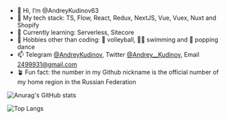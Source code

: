 - 👋 Hi, I’m @AndreyKudinov63
- 🌱 My tech stack: TS, Flow, React, Redux, NextJS, Vue, Vuex, Nuxt and Shopify
- 🔬 Currently learning: Serverless, Sitecore
- 👀 Hobbies other than coding: 🏐 volleyball, 🏊‍♂️ swimming and 🕺 popping dance
- 📫 Telegram [@AndreyKudinov](https://t.me/AndreyKudinov), Twitter [@Andrey__Kudinov](https://twitter.com/Andrey__Kudinov), Email 2499931@gmail.com
- 🪴 Fun fact: the number in my Github nickname is the official number of my home region in the Russian Federation

![Anurag's GitHub stats](https://github-readme-stats.vercel.app/api?username=AndreyKudinov63&show_icons&hide=stars,issues,contribs=true&count_private=true)

![Top Langs](https://github-readme-stats.vercel.app/api/top-langs/?username=AndreyKudinov63&hide_langs_below=1&layout=compact&langs_count=6&exclude_repo=puzzle,quiz)
